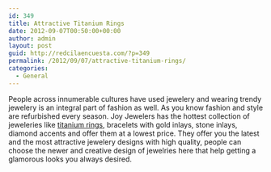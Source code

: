 ```yaml
---
id: 349
title: Attractive Titanium Rings
date: 2012-09-07T00:50:00+00:00
author: admin
layout: post
guid: http://redcilaencuesta.com/?p=349
permalink: /2012/09/07/attractive-titanium-rings/
categories:
  - General
---
```

People across innumerable cultures have used jewelery and wearing trendy jewelery is an integral part of fashion as well. As you know fashion and style are refurbished every season. Joy Jewelers has the hottest collection of jeweleries like [titanium rings](http://www.joyjewelers.com/modules/titanium/), bracelets with gold inlays, stone inlays, diamond accents and offer them at a lowest price. They offer you the latest and the most attractive jewelery designs with high quality, people can choose the newer and creative design of jewelries here that help getting a glamorous looks you always desired.